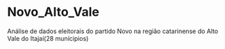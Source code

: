 # Novo_Alto_Vale
Análise de dados eleitorais do partido Novo na região catarinense do Alto Vale do Itajaí(28 munícipios)

